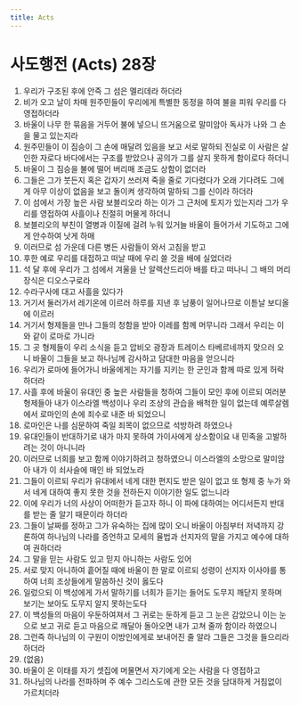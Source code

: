 ```yaml
---
title: Acts
---
```


# 사도행전 (Acts) 28장
1. 우리가 구조된 후에 안즉 그 섬은 멜리데라 하더라
1. 비가 오고 날이 차매 원주민들이 우리에게 특별한 동정을 하여 불을 피워 우리를 다 영접하더라
1. 바울이 나무 한 묶음을 거두어 불에 넣으니 뜨거움으로 말미암아 독사가 나와 그 손을 물고 있는지라
1. 원주민들이 이 짐승이 그 손에 매달려 있음을 보고 서로 말하되 진실로 이 사람은 살인한 자로다 바다에서는 구조를 받았으나 공의가 그를 살지 못하게 함이로다 하더니
1. 바울이 그 짐승을 불에 떨어 버리매 조금도 상함이 없더라
1. 그들은 그가 붓든지 혹은 갑자기 쓰러져 죽을 줄로 기다렸다가 오래 기다려도 그에게 아무 이상이 없음을 보고 돌이켜 생각하여 말하되 그를 신이라 하더라
1. 이 섬에서 가장 높은 사람 보블리오라 하는 이가 그 근처에 토지가 있는지라 그가 우리를 영접하여 사흘이나 친절히 머물게 하더니
1. 보블리오의 부친이 열병과 이질에 걸려 누워 있거늘 바울이 들어가서 기도하고 그에게 안수하여 낫게 하매
1. 이러므로 섬 가운데 다른 병든 사람들이 와서 고침을 받고
1. 후한 예로 우리를 대접하고 떠날 때에 우리 쓸 것을 배에 실었더라
1. 석 달 후에 우리가 그 섬에서 겨울을 난 알렉산드리아 배를 타고 떠나니 그 배의 머리 장식은 디오스구로라
1. 수라구사에 대고 사흘을 있다가
1. 거기서 둘러가서 레기온에 이르러 하루를 지낸 후 남풍이 일어나므로 이튿날 보디올에 이르러
1. 거기서 형제들을 만나 그들의 청함을 받아 이레를 함께 머무니라 그래서 우리는 이와 같이 로마로 가니라
1. 그 곳 형제들이 우리 소식을 듣고 압비오 광장과 트레이스 타베르네까지 맞으러 오니 바울이 그들을 보고 하나님께 감사하고 담대한 마음을 얻으니라
1. 우리가 로마에 들어가니 바울에게는 자기를 지키는 한 군인과 함께 따로 있게 허락하더라
1. 사흘 후에 바울이 유대인 중 높은 사람들을 청하여 그들이 모인 후에 이르되 여러분 형제들아 내가 이스라엘 백성이나 우리 조상의 관습을 배척한 일이 없는데 예루살렘에서 로마인의 손에 죄수로 내준 바 되었으니
1. 로마인은 나를 심문하여 죽일 죄목이 없으므로 석방하려 하였으나
1. 유대인들이 반대하기로 내가 마지 못하여 가이사에게 상소함이요 내 민족을 고발하려는 것이 아니니라
1. 이러므로 너희를 보고 함께 이야기하려고 청하였으니 이스라엘의 소망으로 말미암아 내가 이 쇠사슬에 매인 바 되었노라
1. 그들이 이르되 우리가 유대에서 네게 대한 편지도 받은 일이 없고 또 형제 중 누가 와서 네게 대하여 좋지 못한 것을 전하든지 이야기한 일도 없느니라
1. 이에 우리가 너의 사상이 어떠한가 듣고자 하니 이 파에 대하여는 어디서든지 반대를 받는 줄 알기 때문이라 하더라
1. 그들이 날짜를 정하고 그가 유숙하는 집에 많이 오니 바울이 아침부터 저녁까지 강론하여 하나님의 나라를 증언하고 모세의 율법과 선지자의 말을 가지고 예수에 대하여 권하더라
1. 그 말을 믿는 사람도 있고 믿지 아니하는 사람도 있어
1. 서로 맞지 아니하여 흩어질 때에 바울이 한 말로 이르되 성령이 선지자 이사야를 통하여 너희 조상들에게 말씀하신 것이 옳도다
1. 일렀으되 이 백성에게 가서 말하기를 너희가 듣기는 들어도 도무지 깨닫지 못하며 보기는 보아도 도무지 알지 못하는도다
1. 이 백성들의 마음이 우둔하여져서 그 귀로는 둔하게 듣고 그 눈은 감았으니 이는 눈으로 보고 귀로 듣고 마음으로 깨달아 돌아오면 내가 고쳐 줄까 함이라 하였으니
1. 그런즉 하나님의 이 구원이 이방인에게로 보내어진 줄 알라 그들은 그것을 들으리라 하더라
1. (없음)
1. 바울이 온 이태를 자기 셋집에 머물면서 자기에게 오는 사람을 다 영접하고
1. 하나님의 나라를 전파하며 주 예수 그리스도에 관한 모든 것을 담대하게 거침없이 가르치더라